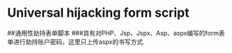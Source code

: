 # Universal hijacking form script
##通用性劫持表单脚本
###具有对PHP、Jsp、Jspx、Asp、aspx编写的form表单进行劫持账户密码，这里只上传aspx的书写方式.
